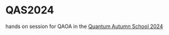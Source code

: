 # QAS2024
hands on session for QAOA in the [Quantum Autumn School 2024](https://enccs.se/events/quantum-autumn-school-2024/)

